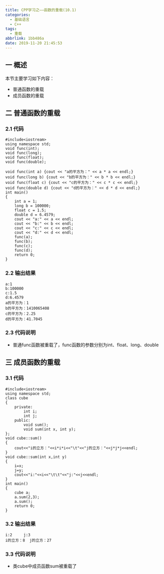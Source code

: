 ```yaml
---
title: CPP学习之——函数的重载(10.1)
categories:
  - 基础语言
  - C++
tags:
  - 重载
abbrlink: 1bb486a
date: 2019-11-20 21:45:53
---
```

## 一 概述

本节主要学习如下内容：

* 普通函数的重载
* 成员函数的重载

<!--more-->

## 二 普通函数的重载

### 2.1 代码

```
#include<iostream>
using namespace std;
void func(int);
void func(long);
void func(float);
void func(double);

void func(int a) {cout << "a的平方为：" << a * a << endl;}
void func(long b) {cout << "b的平方为：" << b * b << endl;}
void func(float c) {cout << "c的平方为：" << c * c << endl;}
void func(double d) {cout << "d的平方为：" << d * d << endl;}
int main() 
{
	int a = 1;
	long b = 100000;
	float c = 1.5;
	double d = 6.4579;
	cout << "a:" << a << endl;
	cout << "b:" << b << endl;
	cout << "c:" << c << endl;
	cout << "d:" << d << endl;
	func(a);
	func(b);
	func(c);
	func(d);
	return 0;
}

```

### 2.2 输出结果

```
a:1
b:100000
c:1.5
d:6.4579
a的平方为：1
b的平方为：1410065408
c的平方为：2.25
d的平方为：41.7045
```

### 2.3 代码说明

* 普通func函数被重载了，func函数的参数分别为int、float、long、double

## 三 成员函数的重载

### 3.1 代码

```
#include<iostream>
using namespace std;
class cube 
{
	private:
		int i;
		int j;
	public:
		void sum();
		void sum(int x, int y);
};
void cube::sum()
{
	cout<<"i的立方："<<i*i*i<<"\t"<<"j的立方："<<j*j*j<<endl;
}
void cube::sum(int x,int y)
{
	i=x;
	j=y;
	cout<<"i:"<<i<<"\t\t"<<"j:"<<j<<endl;
}
int main() 
{
	cube a;
	a.sum(2,3);
	a.sum();
	return 0;
}
```

### 3.2 输出结果

```
i:2		j:3
i的立方：8	j的立方：27
```

### 3.3 代码说明

* 类cube中成员函数sum被重载了